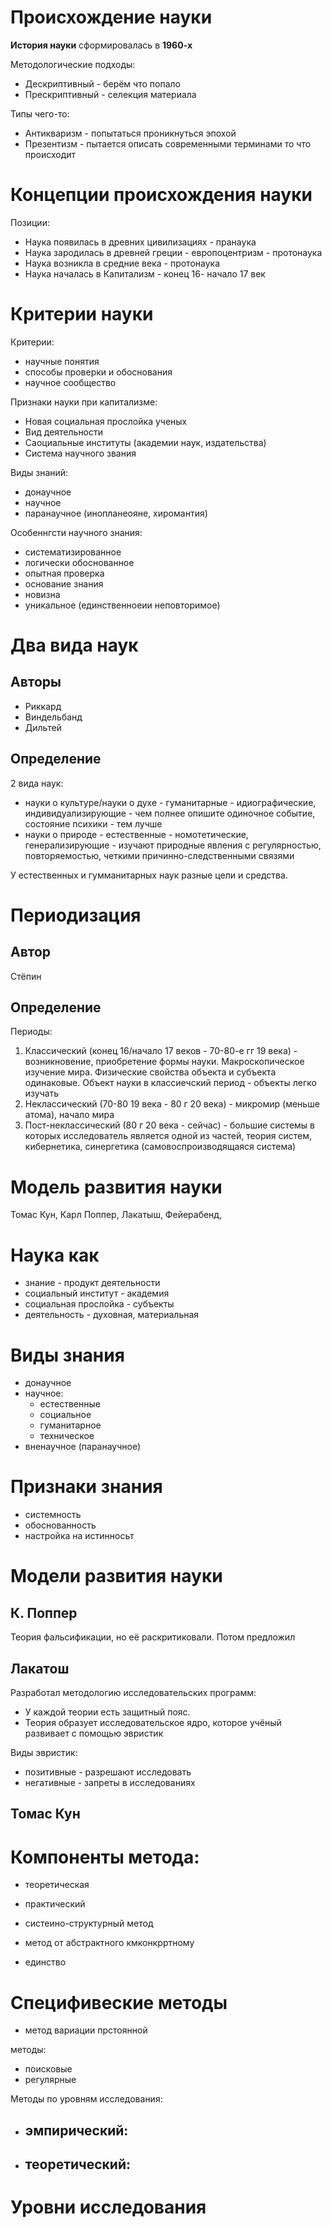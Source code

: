 #                   Происхождение науки

**История науки** сформировалась в **1960-х**

Методологические подходы:
- Дескриптивный - берём что попало
- Прескриптивный - селекция материала

Типы чего-то:
- Антикваризм - попытаться проникнуться эпохой
- Презентизм - пытается описать современными терминами то что происходит

#                 Концепции происхождения науки

Позиции:
- Наука появилась в древних цивилизациях - пранаука
- Наука зародилась в древней греции - европоцентризм - протонаука
- Наука возникла в средние века - протонаука
- Наука началась в Капитализм - конец 16- начало 17 век

#                   Критерии науки

Критерии:
- научные понятия
- способы проверки и обоснования
- научное сообщество

Признаки науки при капитализме:
- Новая социальная прослойка ученых
- Вид деятельности
- Саоциальные институты (академии наук, издательства)
- Система научного звания


Виды знаний:
- донаучное
- научное
- паранаучное (инопланеояне, хиромантия)

Особеннгсти научного знания:
- систематизированное
- логически обоснованное
- опытная проверка
- основание знания
- новизна
- уникальное (единственноеии неповторимое)

#    Два вида наук

## Авторы

- Риккард
- Виндельбанд
- Дильтей

## Определение

2 вида наук:
- науки о культуре/науки о духе - гуманитарные - идиографические, индивидуализирующие - чем полнее опишите одиночное событие, состояние психики - тем лучше
- науки о природе -  естественные - номотетические, генерализирующие - изучают природные явления с регулярностью, повторяемостью, четкими причинно-следственными связями

У естественных и гумманитарных наук разные цели и  средства.

# Периодизация

## Автор

Стёпин

## Определение

Периоды:
1. Классический (конец 16/начало 17 веков - 70-80-е гг 19 века) - возникновение, приобретение формы науки. Макроскопическое изучение мира. Физические свойства объекта и субъекта одинаковые. Объект науки в классиечский период - объекты легко изучать
2. Неклассический (70-80 19 века - 80 г 20 века) - микромир (меньше атома), начало мира
3. Пост-неклассический (80 г 20 века - сейчас) - большие системы в которых исследователь является одной из частей, теория систем, кибернетика, синергетика (самовоспроизводящаяся система)

# Модель развития науки

Томас Кун, Карл Поппер, Лакатыш, Фейерабенд,

# Наука как
- знание - продукт деятельности
- социальный институт - академия
- социальная прослойка - субъекты
- деятельность - духовная, материальная

# Виды знания

- донаучное
- научное:
	- естественные
	- социальное
	- гуманитарное
	- техническое
- вненаучное (паранаучное)

#                   Признаки знания

- системность
- обоснованность
- настройка на истинносьт

#                   Модели развития науки

##                  К. Поппер

Теория фальсификации, но её раскритиковали.
Потом предложил 

##                  Лакатош

Разработал методологию исследовательских программ:
- У каждой теории есть защитный пояс.
- Теория образует исследовательское ядро, которое учёный развивает с помощью эвристик

Виды эвристик:
- позитивные - разрешают исследовать
- негативные - запреты в исследованиях

##                  Томас Кун

# Компоненты метода:

- теоретическая
- практический

- систеино-структурный метод
- метод от абстрактного кмконкрртному
- единство 

# Специфивеские методы

- метод вариации прстоянной

методы:
- поисковые
- регулярные

Методы по уровням исследования:
- эмпирический:
    - 
- теоретический:
    - 

# Уровни исследования
